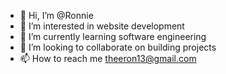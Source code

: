 - 👋 Hi, I’m @Ronnie
- 👀 I’m interested in website development
- 🌱 I’m currently learning software engineering
- 💞️ I’m looking to collaborate on building projects
- 📫 How to reach me theeron13@gmail.com


<!---
Kendi167/Kendi167 is a ✨ special ✨ repository because its `README.md` (this file) appears on your GitHub profile.
You can click the Preview link to take a look at your changes.
--->
